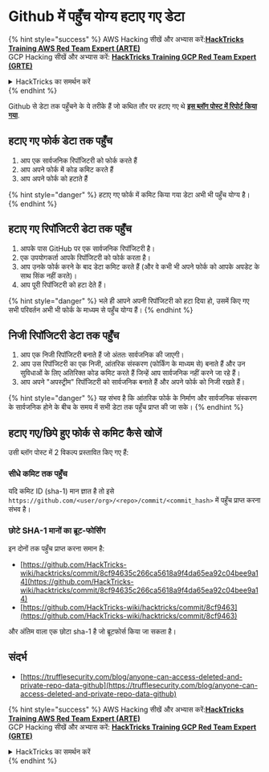 # Github में पहुँच योग्य हटाए गए डेटा

{% hint style="success" %}
AWS Hacking सीखें और अभ्यास करें:<img src="../../.gitbook/assets/image (1).png" alt="" data-size="line">[**HackTricks Training AWS Red Team Expert (ARTE)**](https://training.hacktricks.xyz/courses/arte)<img src="../../.gitbook/assets/image (1).png" alt="" data-size="line">\
GCP Hacking सीखें और अभ्यास करें: <img src="../../.gitbook/assets/image (2).png" alt="" data-size="line">[**HackTricks Training GCP Red Team Expert (GRTE)**<img src="../../.gitbook/assets/image (2).png" alt="" data-size="line">](https://training.hacktricks.xyz/courses/grte)

<details>

<summary>HackTricks का समर्थन करें</summary>

* [**सदस्यता योजनाएँ**](https://github.com/sponsors/carlospolop) देखें!
* **💬 [**Discord समूह**](https://discord.gg/hRep4RUj7f) या [**telegram समूह**](https://t.me/peass) में शामिल हों या **Twitter** 🐦 पर हमें **फॉलो** करें [**@hacktricks\_live**](https://twitter.com/hacktricks\_live)**.**
* **[**HackTricks**](https://github.com/carlospolop/hacktricks) और [**HackTricks Cloud**](https://github.com/carlospolop/hacktricks-cloud) github repos में PRs जमा करके हैकिंग ट्रिक्स साझा करें।**

</details>
{% endhint %}

Github से डेटा तक पहुँचने के ये तरीके हैं जो कथित तौर पर हटाए गए थे [**इस ब्लॉग पोस्ट में रिपोर्ट किया गया**](https://trufflesecurity.com/blog/anyone-can-access-deleted-and-private-repo-data-github).

## हटाए गए फोर्क डेटा तक पहुँच

1. आप एक सार्वजनिक रिपॉजिटरी को फोर्क करते हैं
2. आप अपने फोर्क में कोड कमिट करते हैं
3. आप अपने फोर्क को हटाते हैं

{% hint style="danger" %}
हटाए गए फोर्क में कमिट किया गया डेटा अभी भी पहुँच योग्य है।
{% endhint %}

## हटाए गए रिपॉजिटरी डेटा तक पहुँच

1. आपके पास GitHub पर एक सार्वजनिक रिपॉजिटरी है।
2. एक उपयोगकर्ता आपके रिपॉजिटरी को फोर्क करता है।
3. आप उनके फोर्क करने के बाद डेटा कमिट करते हैं (और वे कभी भी अपने फोर्क को आपके अपडेट के साथ सिंक नहीं करते)।
4. आप पूरी रिपॉजिटरी को हटा देते हैं।

{% hint style="danger" %}
भले ही आपने अपनी रिपॉजिटरी को हटा दिया हो, उसमें किए गए सभी परिवर्तन अभी भी फोर्क के माध्यम से पहुँच योग्य हैं।
{% endhint %}

## निजी रिपॉजिटरी डेटा तक पहुँच

1. आप एक निजी रिपॉजिटरी बनाते हैं जो अंततः सार्वजनिक की जाएगी।
2. आप उस रिपॉजिटरी का एक निजी, आंतरिक संस्करण (फोर्किंग के माध्यम से) बनाते हैं और उन सुविधाओं के लिए अतिरिक्त कोड कमिट करते हैं जिन्हें आप सार्वजनिक नहीं करने जा रहे हैं।
3. आप अपने "अपस्ट्रीम" रिपॉजिटरी को सार्वजनिक बनाते हैं और अपने फोर्क को निजी रखते हैं।

{% hint style="danger" %}
यह संभव है कि आंतरिक फोर्क के निर्माण और सार्वजनिक संस्करण के सार्वजनिक होने के बीच के समय में सभी डेटा तक पहुँच प्राप्त की जा सके।
{% endhint %}

## हटाए गए/छिपे हुए फोर्क से कमिट कैसे खोजें

उसी ब्लॉग पोस्ट में 2 विकल्प प्रस्तावित किए गए हैं:

### सीधे कमिट तक पहुँच

यदि कमिट ID (sha-1) मान ज्ञात है तो इसे `https://github.com/<user/org>/<repo>/commit/<commit_hash>` में पहुँच प्राप्त करना संभव है।

### छोटे SHA-1 मानों का ब्रूट-फोर्सिंग

इन दोनों तक पहुँच प्राप्त करना समान है:

* [https://github.com/HackTricks-wiki/hacktricks/commit/8cf94635c266ca5618a9f4da65ea92c04bee9a14](https://github.com/HackTricks-wiki/hacktricks/commit/8cf94635c266ca5618a9f4da65ea92c04bee9a14)
* [https://github.com/HackTricks-wiki/hacktricks/commit/8cf9463](https://github.com/HackTricks-wiki/hacktricks/commit/8cf9463)

और अंतिम वाला एक छोटा sha-1 है जो ब्रूटफोर्स किया जा सकता है।

## संदर्भ

* [https://trufflesecurity.com/blog/anyone-can-access-deleted-and-private-repo-data-github](https://trufflesecurity.com/blog/anyone-can-access-deleted-and-private-repo-data-github)

{% hint style="success" %}
AWS Hacking सीखें और अभ्यास करें:<img src="../../.gitbook/assets/image (1).png" alt="" data-size="line">[**HackTricks Training AWS Red Team Expert (ARTE)**](https://training.hacktricks.xyz/courses/arte)<img src="../../.gitbook/assets/image (1).png" alt="" data-size="line">\
GCP Hacking सीखें और अभ्यास करें: <img src="../../.gitbook/assets/image (2).png" alt="" data-size="line">[**HackTricks Training GCP Red Team Expert (GRTE)**<img src="../../.gitbook/assets/image (2).png" alt="" data-size="line">](https://training.hacktricks.xyz/courses/grte)

<details>

<summary>HackTricks का समर्थन करें</summary>

* [**सदस्यता योजनाएँ**](https://github.com/sponsors/carlospolop) देखें!
* **💬 [**Discord समूह**](https://discord.gg/hRep4RUj7f) या [**telegram समूह**](https://t.me/peass) में शामिल हों या **Twitter** 🐦 पर हमें **फॉलो** करें [**@hacktricks\_live**](https://twitter.com/hacktricks\_live)**.**
* **[**HackTricks**](https://github.com/carlospolop/hacktricks) और [**HackTricks Cloud**](https://github.com/carlospolop/hacktricks-cloud) github repos में PRs जमा करके हैकिंग ट्रिक्स साझा करें।**

</details>
{% endhint %}
